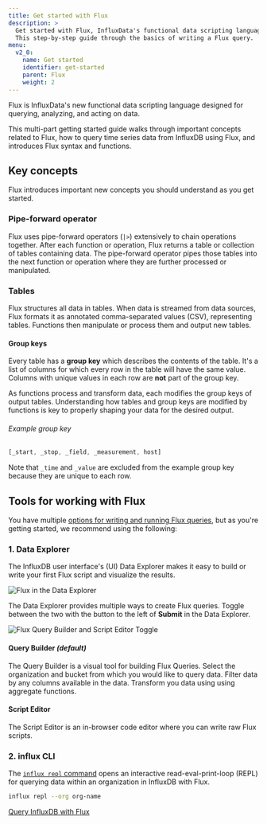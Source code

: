 ```yaml
---
title: Get started with Flux
description: >
  Get started with Flux, InfluxData's functional data scripting language.
  This step-by-step guide through the basics of writing a Flux query.
menu:
  v2_0:
    name: Get started
    identifier: get-started
    parent: Flux
    weight: 2
---
```


Flux is InfluxData's new functional data scripting language designed for querying,
analyzing, and acting on data.

This multi-part getting started guide walks through important concepts related to Flux,
how to query time series data from InfluxDB using Flux, and introduces Flux syntax and functions.

## Key concepts
Flux introduces important new concepts you should understand as you get started.

### Pipe-forward operator
Flux uses pipe-forward operators (`|>`) extensively to chain operations together.
After each function or operation, Flux returns a table or collection of tables containing data.
The pipe-forward operator pipes those tables into the next function or operation where
they are further processed or manipulated.

### Tables
Flux structures all data in tables.
When data is streamed from data sources, Flux formats it as annotated
comma-separated values (CSV), representing tables.
Functions then manipulate or process them and output new tables.

#### Group keys
Every table has a **group key** which describes the contents of the table.
It's a list of columns for which every row in the table will have the same value.
Columns with unique values in each row are **not** part of the group key.

As functions process and transform data, each modifies the group keys of output tables.
Understanding how tables and group keys are modified by functions is key to properly
shaping your data for the desired output.

###### Example group key
```js
[_start, _stop, _field, _measurement, host]
```

Note that `_time` and `_value` are excluded from the example group key because they
are unique to each row.

## Tools for working with Flux

You have multiple [options for writing and running Flux queries](/flux/v0.12/guides/executing-queries),
but as you're getting started, we recommend using the following:

### 1. Data Explorer
The InfluxDB user interface's (UI) Data Explorer makes it easy to build or write
your first Flux script and visualize the results.

![Flux in the Data Explorer](/img/flux-data-explorer,png)

The Data Explorer provides multiple ways to create Flux queries.
Toggle between the two with the button to the left of **Submit** in the Data Explorer.

![Flux Query Builder and Script Editor Toggle](/img/flux-ui-toggle.png)

#### Query Builder _(default)_
The Query Builder is a visual tool for building Flux Queries.
Select the organization and bucket from which you would like to query data.
Filter data by any columns available in the data.
Transform you data using using aggregate functions.

#### Script Editor
The Script Editor is an in-browser code editor where you can write raw Flux scripts.

### 2. influx CLI
The [`influx repl` command](/v2.0/reference/cli/influx/repl) opens an interactive
read-eval-print-loop (REPL) for querying data within an organization in InfluxDB with Flux.

```bash
influx repl --org org-name
```

<div class="page-nav-btns">
  <a class="btn next" href="/v2.0/query-data/flux/get-started/query-influxdb/">Query InfluxDB with Flux</a>
</div>
